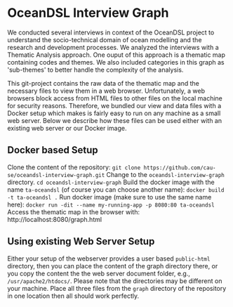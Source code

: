 # OceanDSL Interview Graph

We conducted several interviews in context of the OceanDSL project
to understand the socio-technical domain of ocean modelling and
the research and development processes. We analyzed the interviews
with a Thematic Analysis approach. One ouput of this approach is
a thematic map containing codes and themes. We also included 
categories in this graph as 'sub-themes' to better handle the
complexity of the analysis.

This git-project contains the raw data of the thematic map and
the necessary files to view them in a web browser. Unfortunately,
a web browsers block access from HTML files to other files on the
local machine for security reasons. Therefore, we bundled our
view and data files with a Docker setup which makes is fairly
easy to run on any machine as a small web server. Below we
describe how these files can be used either with an existing
web server or our Docker image.

## Docker based Setup

Clone the content of the repository:
```git clone https://github.com/cau-se/oceandsl-interview-graph.git```
Change to the `oceandsl-interview-graph` directory.
```cd oceandsl-interview-graph```
Build the docker image with the name `ta-oceandsl` (of course you
can choose another name):
```docker build -t ta-oceandsl .```
Run docker image (make sure to use the same name here):
```docker run -dit --name my-running-app -p 8080:80 ta-oceandsl```
Access the thematic map in the browser with:
http://localhost:8080/graph.html

## Using existing Web Server Setup

Either your setup of the webserver provides a user based `public-html`
directory, then you can place the content of the graph directory there,
or you copy the content the the web server document folder, e.g.,
`/usr/apache2/htdocs/`. Please note that the directories may be
different on your machine. Place all three files from the `graph`
directory of the repository in one location then all should work
perfectly.


